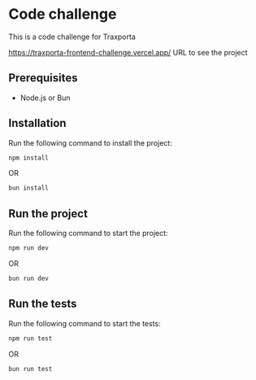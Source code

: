 # Code challenge

This is a code challenge for Traxporta

https://traxporta-frontend-challenge.vercel.app/ URL to see the project

## Prerequisites

- Node.js or Bun

## Installation

Run the following command to install the project:

```bash
npm install
```

OR

```bash
bun install
```

## Run the project

Run the following command to start the project:

```bash
npm run dev
```

OR

```bash
bun run dev
```

## Run the tests

Run the following command to start the tests:

```bash
npm run test
```

OR

```bash
bun run test
```
